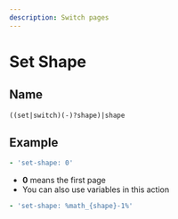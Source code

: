 ```yaml
---
description: Switch pages
---
```


# Set Shape

## Name

```text
((set|switch)(-)?shape)|shape
```

## Example

```yaml
- 'set-shape: 0'
```

* **0** means the first page
* You can also use variables in this action

```yaml
- 'set-shape: %math_{shape}-1%'
```


